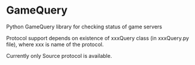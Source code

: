 GameQuery
=========

Python GameQuery library for checking status of game servers

Protocol support depends on existence of xxxQuery class (in xxxQuery.py file), where xxx is name of the protocol.

Currently only Source protocol is available.

